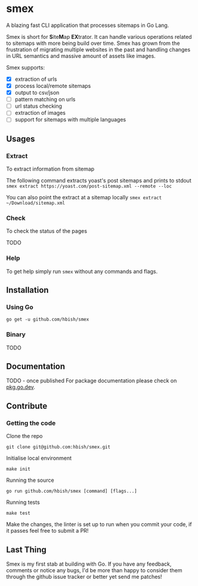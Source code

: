 # smex

A blazing fast CLI application that processes sitemaps in Go Lang. 

Smex is short for **S**ite**M**ap **EX**trator. It can handle various operations related to sitemaps with more being 
build over time. Smex has grown from the frustration of migrating multiple websites in the past and handling changes in 
URL semantics and massive amount of assets like images.  

Smex supports: 
- [x] extraction of urls
- [x] process local/remote sitemaps
- [x] output to csv/json
- [ ] pattern matching on urls
- [ ] url status checking
- [ ] extraction of images
- [ ] support for sitemaps with multiple languages

## Usages

### Extract

To extract information from sitemap

The following command extracts yoast's post sitemaps and prints to stdout
`smex extract https://yoast.com/post-sitemap.xml --remote --loc`

You can also point the extract at a sitemap locally
`smex extract ~/Download/sitemap.xml`

### Check

To check the status of the pages

TODO

### Help

To get help simply run `smex` without any commands and flags.

## Installation

### Using Go

`go get -u github.com/hbish/smex`

### Binary

TODO

## Documentation

TODO - once published
For package documentation please check on [pkg.go.dev](https://pkg.go.dev/github.com/hbish/smex).

## Contribute

### Getting the code

Clone the repo

`git clone git@github.com:hbish/smex.git`

Initialise local environment

`make init`

Running the source

`go run github.com/hbish/smex [command] [flags...]`

Running tests

`make test`

Make the changes, the linter is set up to run when you commit your code, if it passes feel free to submit a PR!

## Last Thing

Smex is my first stab at building with Go. If you have any feedback, comments or notice any bugs, I'd be more than happy 
to consider them through the github issue tracker or better yet send me patches! 

